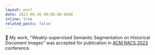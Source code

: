 ```yaml
---
layout: post
date: 2023-06-26 00:00:00-0400
inline: true
related_posts: false
---
```


🎉 My work, "Weakly-supervised Semantic Segmentation on Historical Document Images" was accepted for publication in [ACM RACS 2023](https://www.sigapp.org/RACS/RACS2023/) conference.
